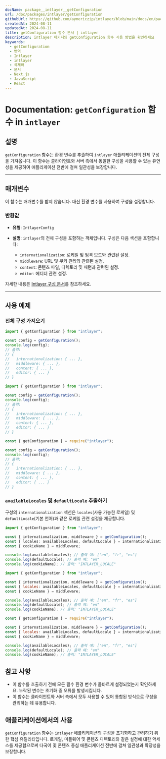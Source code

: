 ```yaml
---
docName: package__intlayer__getConfiguration
url: /doc/packages/intlayer/getConfiguration
githubUrl: https://github.com/aymericzip/intlayer/blob/main/docs/en/packages/intlayer/getConfiguration.md
createdAt: 2024-08-11
updatedAt: 2024-08-11
title: getConfiguration 함수 문서 | intlayer
description: intlayer 패키지의 getConfiguration 함수 사용 방법을 확인하세요
keywords:
  - getConfiguration
  - 번역
  - Intlayer
  - intlayer
  - 국제화
  - 문서
  - Next.js
  - JavaScript
  - React
---
```


# Documentation: `getConfiguration` 함수 in `intlayer`

## 설명

`getConfiguration` 함수는 환경 변수를 추출하여 `intlayer` 애플리케이션의 전체 구성을 가져옵니다. 이 함수는 클라이언트와 서버 측에서 동일한 구성을 사용할 수 있는 유연성을 제공하여 애플리케이션 전반에 걸쳐 일관성을 보장합니다.

---

## 매개변수

이 함수는 매개변수를 받지 않습니다. 대신 환경 변수를 사용하여 구성을 설정합니다.

### 반환값

- **유형**: `IntlayerConfig`
- **설명**: `intlayer`의 전체 구성을 포함하는 객체입니다. 구성은 다음 섹션을 포함합니다:

  - `internationalization`: 로케일 및 엄격 모드와 관련된 설정.
  - `middleware`: URL 및 쿠키 관리와 관련된 설정.
  - `content`: 콘텐츠 파일, 디렉토리 및 패턴과 관련된 설정.
  - `editor`: 에디터 관련 설정.

자세한 내용은 [Intlayer 구성 문서](https://github.com/aymericzip/intlayer/blob/main/docs/ko/configuration.md)를 참조하세요.

---

## 사용 예제

### 전체 구성 가져오기

```typescript codeFormat="typescript"
import { getConfiguration } from "intlayer";

const config = getConfiguration();
console.log(config);
// 출력:
// {
//   internationalization: { ... },
//   middleware: { ... },
//   content: { ... },
//   editor: { ... }
// }
```

```javascript codeFormat="esm"
import { getConfiguration } from "intlayer";

const config = getConfiguration();
console.log(config);
// 출력:
// {
//   internationalization: { ... },
//   middleware: { ... },
//   content: { ... },
//   editor: { ... }
// }
```

```javascript codeFormat="commonjs"
const { getConfiguration } = require("intlayer");

const config = getConfiguration();
console.log(config);
// 출력:
// {
//   internationalization: { ... },
//   middleware: { ... },
//   content: { ... },
//   editor: { ... }
// }
```

### `availableLocales` 및 `defaultLocale` 추출하기

구성의 `internationalization` 섹션은 `locales`(사용 가능한 로케일) 및 `defaultLocale`(기본 언어)과 같은 로케일 관련 설정을 제공합니다.

```typescript codeFormat="typescript"
import { getConfiguration } from "intlayer";

const { internationalization, middleware } = getConfiguration();
const { locales: availableLocales, defaultLocale } = internationalization;
const { cookieName } = middleware;

console.log(availableLocales); // 출력 예: ["en", "fr", "es"]
console.log(defaultLocale); // 출력 예: "en"
console.log(cookieName); // 출력: "INTLAYER_LOCALE"
```

```javascript codeFormat="esm"
import { getConfiguration } from "intlayer";

const { internationalization, middleware } = getConfiguration();
const { locales: availableLocales, defaultLocale } = internationalization;
const { cookieName } = middleware;

console.log(availableLocales); // 출력 예: ["en", "fr", "es"]
console.log(defaultLocale); // 출력 예: "en"
console.log(cookieName); // 출력: "INTLAYER_LOCALE"
```

```javascript codeFormat="commonjs"
const { getConfiguration } = require("intlayer");

const { internationalization, middleware } = getConfiguration();
const { locales: availableLocales, defaultLocale } = internationalization;
const { cookieName } = middleware;

console.log(availableLocales); // 출력 예: ["en", "fr", "es"]
console.log(defaultLocale); // 출력 예: "en"
console.log(cookieName); // 출력: "INTLAYER_LOCALE"
```

## 참고 사항

- 이 함수를 호출하기 전에 모든 필수 환경 변수가 올바르게 설정되었는지 확인하세요. 누락된 변수는 초기화 중 오류를 발생시킵니다.
- 이 함수는 클라이언트와 서버 측에서 모두 사용할 수 있어 통합된 방식으로 구성을 관리하는 데 유용합니다.

## 애플리케이션에서의 사용

`getConfiguration` 함수는 `intlayer` 애플리케이션의 구성을 초기화하고 관리하기 위한 핵심 유틸리티입니다. 로케일, 미들웨어 및 콘텐츠 디렉토리와 같은 설정에 대한 액세스를 제공함으로써 다국어 및 콘텐츠 중심 애플리케이션 전반에 걸쳐 일관성과 확장성을 보장합니다.
